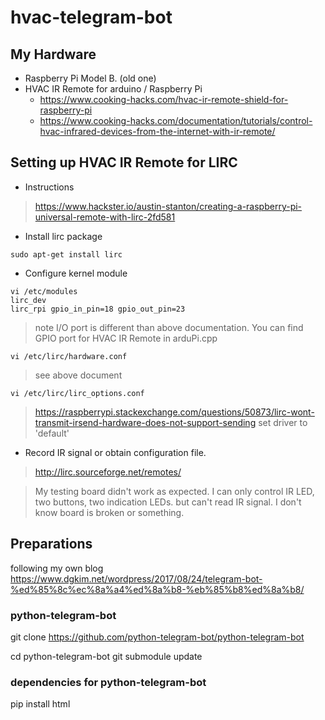 # hvac-telegram-bot

## My Hardware

 * Raspberry Pi Model B. (old one)
 * HVAC IR Remote for arduino / Raspberry Pi
   * https://www.cooking-hacks.com/hvac-ir-remote-shield-for-raspberry-pi
   * https://www.cooking-hacks.com/documentation/tutorials/control-hvac-infrared-devices-from-the-internet-with-ir-remote/

## Setting up HVAC IR Remote for LIRC

 * Instructions

> https://www.hackster.io/austin-stanton/creating-a-raspberry-pi-universal-remote-with-lirc-2fd581

 * Install lirc package

```
sudo apt-get install lirc
```

 * Configure kernel module

```
vi /etc/modules
lirc_dev
lirc_rpi gpio_in_pin=18 gpio_out_pin=23
```
> note I/O port is different than above documentation.
> You can find GPIO port for HVAC IR Remote in arduPi.cpp

```
vi /etc/lirc/hardware.conf
```
> see above document

```
vi /etc/lirc/lirc_options.conf
```
> https://raspberrypi.stackexchange.com/questions/50873/lirc-wont-transmit-irsend-hardware-does-not-support-sending
> set driver to 'default'

 * Record IR signal or obtain configuration file.
> http://lirc.sourceforge.net/remotes/

> My testing board didn't work as expected.
> I can only control IR LED, two buttons, two indication LEDs. but can't read IR signal. I don't know board is broken or something.

## Preparations

following my own blog https://www.dgkim.net/wordpress/2017/08/24/telegram-bot-%ed%85%8c%ec%8a%a4%ed%8a%b8-%eb%85%b8%ed%8a%b8/

### python-telegram-bot
git clone https://github.com/python-telegram-bot/python-telegram-bot

cd python-telegram-bot
git submodule update

### dependencies for python-telegram-bot

pip install html
